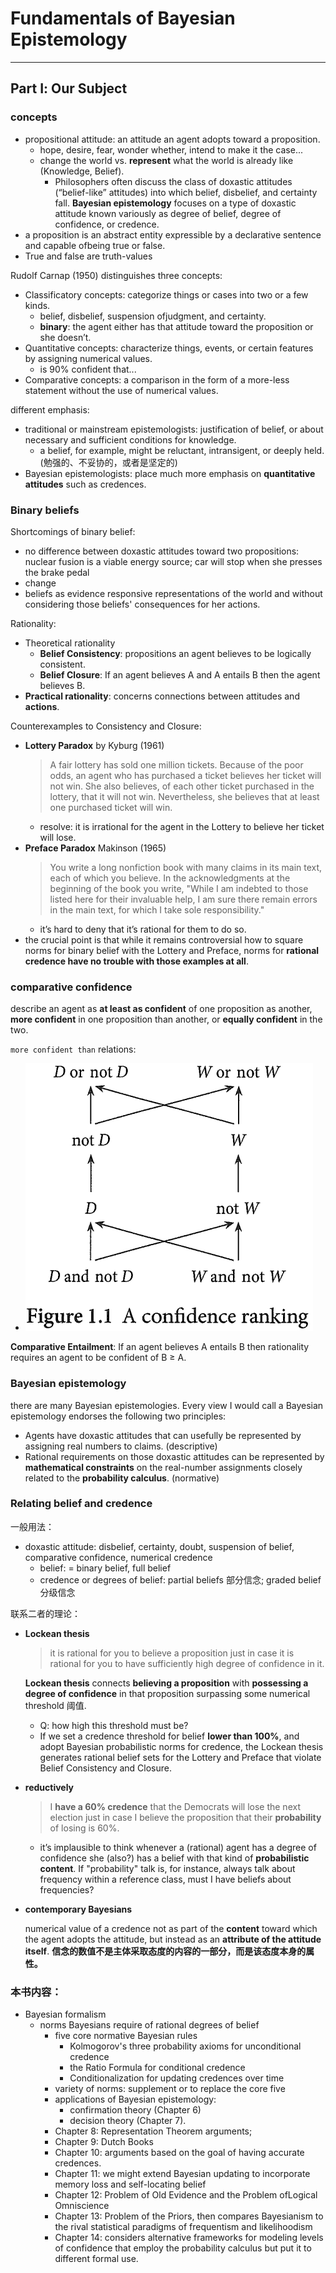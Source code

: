 # Fundamentals of Bayesian Epistemology
-----
## Part Ⅰ: Our Subject

### concepts
- propositional attitude: an attitude an agent adopts toward a proposition.
  - hope, desire, fear, wonder whether, intend to make it the case...
  - change the world vs. **represent** what the world is already like (Knowledge, Belief).
    - Philosophers often discuss the class of doxastic attitudes (“belief-like” attitudes) into which belief, disbelief, and certainty fall. **Bayesian epistemology** focuses on a type of doxastic attitude known variously as degree of belief, degree of confidence, or credence.
- a proposition is an abstract entity expressible by a declarative sentence and capable ofbeing true or false.
- True and false are truth-values

Rudolf Carnap (1950) distinguishes three concepts:
- Classificatory concepts:  categorize things or cases into two or a few kinds.
  - belief, disbelief, suspension ofjudgment, and certainty.
  - **binary**: the agent either has that attitude toward the proposition or she doesn’t.
- Quantitative concepts: characterize things, events, or certain features by assigning numerical values.
  - is 90% confident that...
- Comparative concepts: a comparison in the form of a more-less statement without the use of numerical values.

different emphasis:
- traditional or mainstream epistemologists: justification of belief, or about necessary and sufficient conditions for knowledge.
  - a belief, for example, might be reluctant, intransigent, or deeply held. (勉强的、不妥协的，或者是坚定的)
- Bayesian epistemologists: place much more emphasis on **quantitative attitudes** such as credences.

### Binary beliefs
Shortcomings of binary belief:
- no difference between doxastic attitudes toward two propositions: nuclear fusion is a viable energy source;  car will stop when she presses the brake pedal
- change
- beliefs as evidence responsive representations of the world and without considering those beliefs' consequences for her actions.

Rationality:
- Theoretical rationality
  - **Belief Consistency**: propositions an agent believes to be logically consistent.
  - **Belief Closure**: If an agent believes A and A entails B then the agent believes B.
- **Practical rationality**: concerns connections between attitudes and **actions**.

Counterexamples to Consistency and Closure:
- **Lottery Paradox** by Kyburg (1961)
    > A fair lottery has sold one million tickets. Because of the poor odds, an agent who has purchased a ticket believes her ticket will not win. She also believes, of each other ticket purchased in the lottery, that it will not win. Nevertheless, she believes that at least one purchased ticket will win.
    - resolve: it is irrational for the agent in the Lottery to believe her ticket will lose. 
- **Preface Paradox** Makinson (1965)
    > You write a long nonfiction book with many claims in its main text, each of which you believe. In the acknowledgments at the beginning of the book you write, "While I am indebted to those listed here for their invaluable help, I am sure there remain errors in the main text, for which I take sole responsibility."
    -  it’s hard to deny that it’s rational for them to do so. 
 - the crucial point is that while it remains controversial how to square norms for binary belief with the Lottery and Preface, norms for **rational credence have no trouble with those examples at all**.

### comparative confidence
describe an agent as **at least as confident** of one proposition as another, **more confident** in one proposition than another, or **equally confident** in the two. 

``more confident than`` relations:

- ![Aconfidenceranking](./Aconfidenceranking.png)

**Comparative Entailment**: If an agent believes A entails B then rationality requires an agent to be confident of B $\geq$ A.

### Bayesian epistemology

there are many Bayesian epistemologies. Every view I would call a Bayesian epistemology endorses the following two principles:
- Agents have doxastic attitudes that can usefully be represented by assigning real numbers to claims. (descriptive)
- Rational requirements on those doxastic attitudes can be represented by **mathematical constraints** on the real-number assignments closely related to the **probability calculus**. (normative)

### Relating belief and credence
一般用法：
- doxastic attitude: disbelief, certainty, doubt, suspension of belief, comparative confidence, numerical credence
  - belief: = binary belief, full belief
  - credence or degrees of belief: partial beliefs 部分信念; graded belief 分级信念
  
联系二者的理论：
- **Lockean thesis**
  >  it is rational for you to believe a proposition just in case it is rational for you to have sufficiently high degree of confidence in it.

  **Lockean thesis** connects **believing a proposition** with **possessing a degree of confidence** in that proposition surpassing some numerical threshold 阈值. 

  - Q: how high this threshold must be?
  - If we set a credence threshold for belief **lower than 100%**, and adopt Bayesian probabilistic norms for credence, the Lockean thesis generates rational belief sets for the Lottery and Preface that violate Belief Consistency and Closure. 

- **reductively** 
  > I **have a 60% credence** that the Democrats will lose the next election just in case I believe the proposition that their **probability** of losing is 60%.

  - it’s implausible to think whenever a (rational) agent has a degree of confidence she (also?) has a belief with that kind of **probabilistic content**. If "probability" talk is, for instance, always talk about frequency within a reference class, must I have beliefs about frequencies?

 - **contemporary Bayesians**

    numerical value of a credence not as part of the **content** toward which the agent adopts the attitude, but instead as an **attribute of the attitude itself**. **信念的数值不是主体采取态度的内容的一部分，而是该态度本身的属性。**

### 本书内容：

- Bayesian formalism
  -  norms Bayesians require of rational degrees of belief
     - five core normative Bayesian rules
       - Kolmogorov's three probability axioms for unconditional credence
       - the Ratio Formula for conditional credence
       - Conditionalization for updating credences over time
     - variety of norms: supplement or to replace the core five
     - applications of Bayesian epistemology: 
       - confirmation theory (Chapter 6) 
       - decision theory (Chapter 7).
     - Chapter 8: Representation Theorem arguments; 
     - Chapter 9: Dutch Books
     - Chapter 10: arguments based on the goal of having accurate credences.
     - Chapter 11: we might extend Bayesian updating to incorporate memory loss and self-locating belief
     - Chapter 12: Problem of Old Evidence and the Problem ofLogical Omniscience
     - Chapter 13: Problem of the Priors, then compares Bayesianism to the rival statistical paradigms of frequentism and likelihoodism
     - Chapter 14: considers alternative frameworks for modeling levels of confidence that employ the probability calculus but put it to different formal use.